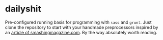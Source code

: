 # dailyshit
Pre-configured running basis for programming with ```sass``` and ```grunt```. Just clone the repository to start with your handmade preprocessors inspired by an [article of smashingmagazine.com](http://www.smashingmagazine.com/2013/10/29/get-up-running-grunt/). By the way absolutely worth reading.
